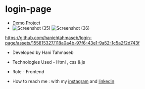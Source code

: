 # login-page
- [Demo Project]()
- ![Screenshot (35)](https://github.com/haniehtahmaseb/login-page/assets/155815327/06d2bbac-8809-4bb7-9cff-07845985f73c)
![Screenshot (36)](https://github.com/haniehtahmaseb/login-page/assets/155815327/5f284143-5181-4ab8-8b9c-df7f1848cd5b)

https://github.com/haniehtahmaseb/login-page/assets/155815327/118a0a4b-97f6-43e1-9a52-1c5a2f2d743f

- Developed by Hani Tahmaseb

- Technologies Used - Html , css & js

- Role - Frontend

- How to reach me : with my [instagram](https://instagram.com/haniehtahmaseb) and [linkedin](https://linkedin.com/in/hani-tahmaseb-a52212212)
